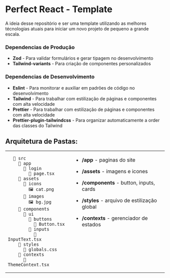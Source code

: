 # Perfect React - Template

A ideia desse repositório e ser uma template utilizando as melhores técnologias atuais para iniciar um novo projeto de pequeno a grande escala.

### Dependencias de Produção

- **Zod** - Para validar formulários e gerar tipagem no desenvolvimento
- **Tailwind-variants** - Para criação de componentes personalizados

### Dependencias de Desenvolvimento

- **Eslint** - Para monitorar e auxiliar em padrões de código no desenvolvimento
- **Tailwind** - Para trabalhar com estilização de páginas e componentes com alta velocidade
- **Prettier** - Para trabalhar com estilização de páginas e componentes com alta velocidade
- **Prettier-plugin-tailwindcss** - Para organizar automaticamente a order das classes do Tailwind

## Arquitetura de Pastas:

<table>
  <tr>
    <td valign="center">

      📁 src
        📁 app
          📁 login
            📄 page.tsx
        📁 assets
          📁 icons
            🖼️ cat.png
          📁 images
            🖼️ bg.jpg
        📁 components
          📁 ui
            📁 buttons
              📄 Button.tsx
            📁 inputs
              📄 InputText.tsx
        📁 styles
          🎨 globals.css
        📁 contexts
          📄 ThemeContext.tsx

  </td>
  <td valign="top">

- **/app** - paginas do site
- **/assets** - imagens e icones
- **/components** - button, inputs, cards
- **/styles** - arquivo de estilização global
- **/contexts** - gerenciador de estados

  </td>
  </tr>
  </table>

